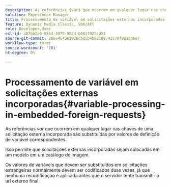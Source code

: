 ```yaml
---
description: As referências $var$ que ocorrem em qualquer lugar nas chaves de uma solicitação externa incorporada são substituídas por valores de definição de variável correspondentes.
solution: Experience Manager
title: Processamento de variável em solicitações externas incorporadas
feature: Dynamic Media Classic, SDK/API
role: Developer,User
exl-id: a87bb2a0-0554-4978-982d-b6617925cd53
source-git-commit: 206e4643e3926cb85b4be2189743578f88180be7
workflow-type: tm+mt
source-wordcount: '101'
ht-degree: 0%

---
```


# Processamento de variável em solicitações externas incorporadas{#variable-processing-in-embedded-foreign-requests}

As referências $var$ que ocorrem em qualquer lugar nas chaves de uma solicitação externa incorporada são substituídas por valores de definição de variável correspondentes.

Isso permite que solicitações externas incorporadas sejam colocadas em um modelo em um catálogo de imagem.

Os valores de variáveis que devem ser substituídos em solicitações estrangeiras normalmente devem ser codificados duas vezes, já que nenhuma recodificação é aplicada antes que o servidor tente transmitir o url externo final.
